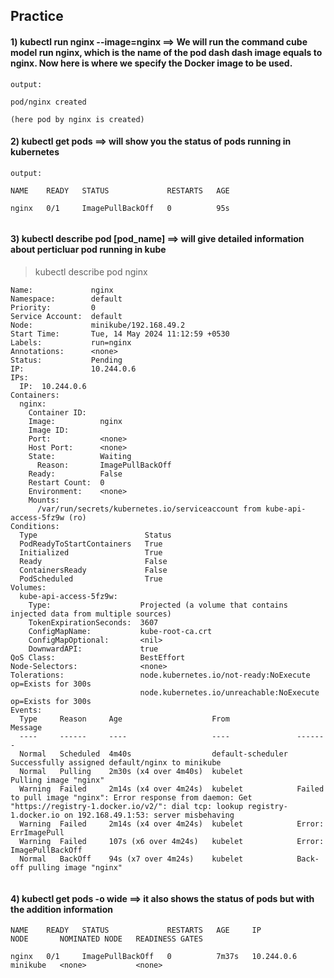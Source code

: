 ## Practice

#### 1) kubectl run nginx --image=nginx ==> We will run the command cube model run nginx, which is the name of the pod dash dash image equals to nginx. Now here is where we specify the Docker image to be used.

```
output:

pod/nginx created

(here pod by nginx is created)

```


#### 2) kubectl get pods ==> will show you the status of pods running in kubernetes

```
output:

NAME    READY   STATUS             RESTARTS   AGE

nginx   0/1     ImagePullBackOff   0          95s


```

#### 3) kubectl describe pod [pod_name] ==> will give detailed information about perticluar pod running in kube

> kubectl describe pod nginx

```
Name:             nginx
Namespace:        default
Priority:         0
Service Account:  default
Node:             minikube/192.168.49.2
Start Time:       Tue, 14 May 2024 11:12:59 +0530
Labels:           run=nginx
Annotations:      <none>
Status:           Pending
IP:               10.244.0.6
IPs:
  IP:  10.244.0.6
Containers:
  nginx:
    Container ID:   
    Image:          nginx
    Image ID:       
    Port:           <none>
    Host Port:      <none>
    State:          Waiting
      Reason:       ImagePullBackOff
    Ready:          False
    Restart Count:  0
    Environment:    <none>
    Mounts:
      /var/run/secrets/kubernetes.io/serviceaccount from kube-api-access-5fz9w (ro)
Conditions:
  Type                        Status
  PodReadyToStartContainers   True 
  Initialized                 True 
  Ready                       False 
  ContainersReady             False 
  PodScheduled                True 
Volumes:
  kube-api-access-5fz9w:
    Type:                    Projected (a volume that contains injected data from multiple sources)
    TokenExpirationSeconds:  3607
    ConfigMapName:           kube-root-ca.crt
    ConfigMapOptional:       <nil>
    DownwardAPI:             true
QoS Class:                   BestEffort
Node-Selectors:              <none>
Tolerations:                 node.kubernetes.io/not-ready:NoExecute op=Exists for 300s
                             node.kubernetes.io/unreachable:NoExecute op=Exists for 300s
Events:
  Type     Reason     Age                    From               Message
  ----     ------     ----                   ----               -------
  Normal   Scheduled  4m40s                  default-scheduler  Successfully assigned default/nginx to minikube
  Normal   Pulling    2m30s (x4 over 4m40s)  kubelet            Pulling image "nginx"
  Warning  Failed     2m14s (x4 over 4m24s)  kubelet            Failed to pull image "nginx": Error response from daemon: Get "https://registry-1.docker.io/v2/": dial tcp: lookup registry-1.docker.io on 192.168.49.1:53: server misbehaving
  Warning  Failed     2m14s (x4 over 4m24s)  kubelet            Error: ErrImagePull
  Warning  Failed     107s (x6 over 4m24s)   kubelet            Error: ImagePullBackOff
  Normal   BackOff    94s (x7 over 4m24s)    kubelet            Back-off pulling image "nginx"
 
```

#### 4) kubectl get pods -o wide ==> it also shows the status of pods but with the addition information

```
NAME    READY   STATUS             RESTARTS   AGE     IP           NODE       NOMINATED NODE   READINESS GATES

nginx   0/1     ImagePullBackOff   0          7m37s   10.244.0.6   minikube   <none>           <none>

```
